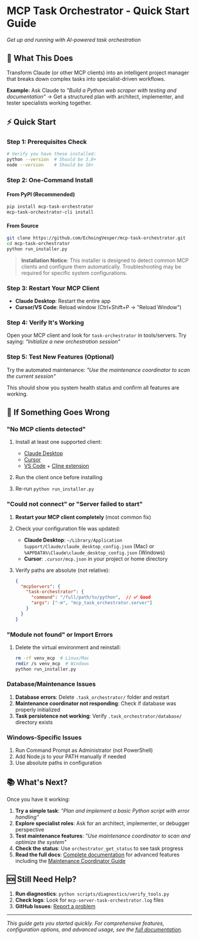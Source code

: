 # MCP Task Orchestrator - Quick Start Guide

*Get up and running with AI-powered task orchestration*

## 🎯 What This Does

Transform Claude (or other MCP clients) into an intelligent project manager that breaks down complex tasks into specialist-driven workflows.

**Example:** Ask Claude to *"Build a Python web scraper with testing and documentation"* → Get a structured plan with architect, implementer, and tester specialists working together.

## ⚡ Quick Start

### Step 1: Prerequisites Check
```bash
# Verify you have these installed:
python --version  # Should be 3.8+
node --version    # Should be 16+
```

### Step 2: One-Command Install

#### From PyPI (Recommended)
```bash
pip install mcp-task-orchestrator
mcp-task-orchestrator-cli install
```

#### From Source
```bash
git clone https://github.com/EchoingVesper/mcp-task-orchestrator.git
cd mcp-task-orchestrator
python run_installer.py
```

> **Installation Notice**: This installer is designed to detect common MCP clients and configure them automatically. Troubleshooting may be required for specific system configurations.

### Step 3: Restart Your MCP Client
- **Claude Desktop**: Restart the entire app
- **Cursor/VS Code**: Reload window (Ctrl+Shift+P → "Reload Window")

### Step 4: Verify It's Working
Open your MCP client and look for `task-orchestrator` in tools/servers. Try saying:
*"Initialize a new orchestration session"*

### Step 5: Test New Features (Optional)
Try the automated maintenance:
*"Use the maintenance coordinator to scan the current session"*

This should show you system health status and confirm all features are working.

## 🔧 If Something Goes Wrong

### "No MCP clients detected"
1. Install at least one supported client:
   - [Claude Desktop](https://claude.ai/download)
   - [Cursor](https://cursor.sh/)
   - [VS Code](https://code.visualstudio.com/) + [Cline extension](https://marketplace.visualstudio.com/items?itemName=saoudrizwan.claude-dev)

2. Run the client once before installing
3. Re-run `python run_installer.py`

### "Could not connect" or "Server failed to start"
1. **Restart your MCP client completely** (most common fix)
2. Check your configuration file was updated:
   - **Claude Desktop**: `~/Library/Application Support/Claude/claude_desktop_config.json` (Mac) or `%APPDATA%\Claude\claude_desktop_config.json` (Windows)
   - **Cursor**: `.cursor/mcp.json` in your project or home directory

3. Verify paths are absolute (not relative):
   ```json
   {
     "mcpServers": {
       "task-orchestrator": {
         "command": "/full/path/to/python",  // ✅ Good
         "args": ["-m", "mcp_task_orchestrator.server"]
       }
     }
   }
   ```

### "Module not found" or Import Errors
1. Delete the virtual environment and reinstall:
   ```bash
   rm -rf venv_mcp  # Linux/Mac
   rmdir /s venv_mcp  # Windows
   python run_installer.py
   ```

### Database/Maintenance Issues
1. **Database errors**: Delete `.task_orchestrator/` folder and restart
2. **Maintenance coordinator not responding**: Check if database was properly initialized
3. **Task persistence not working**: Verify `.task_orchestrator/database/` directory exists

### Windows-Specific Issues
1. Run Command Prompt as Administrator (not PowerShell)
2. Add Node.js to your PATH manually if needed
3. Use absolute paths in configuration

## 📚 What's Next?

Once you have it working:

1. **Try a simple task**: *"Plan and implement a basic Python script with error handling"*
2. **Explore specialist roles**: Ask for an architect, implementer, or debugger perspective
3. **Test maintenance features**: *"Use maintenance coordinator to scan and optimize the system"*
4. **Check the status**: Use `orchestrator_get_status` to see task progress  
5. **Read the full docs**: [Complete documentation](docs/) for advanced features including the [Maintenance Coordinator Guide](docs/user-guide/maintenance-coordinator-guide.md)

## 🆘 Still Need Help?

1. **Run diagnostics**: `python scripts/diagnostics/verify_tools.py`
2. **Check logs**: Look for `mcp-server-task-orchestrator.log` files
3. **GitHub Issues**: [Report a problem](https://github.com/EchoingVesper/mcp-task-orchestrator/issues)

---

*This guide gets you started quickly. For comprehensive features, configuration options, and advanced usage, see the [full documentation](README.md).*